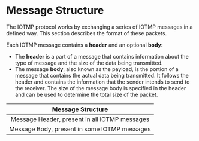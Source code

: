 # Message Structure

The IOTMP protocol works by exchanging a series of IOTMP messages in a defined way. This section describes the format of these packets.

Each IOTMP message contains a **header** and an optional **body:**

* The **header** is a part of a message that contains information about the type of message and the size of the data being transmitted.
* The message **body**, also known as the payload, is the portion of a message that contains the actual data being transmitted. It follows the header and contains the information that the sender intends to send to the receiver. The size of the message body is specified in the header and can be used to determine the total size of the packet.

|               Message Structure               |
| :-------------------------------------------: |
| Message Header, present in all IOTMP messages |
|  Message Body, present in some IOTMP messages |



